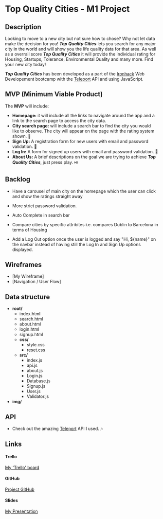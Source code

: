 # Top Quality Cities - M1 Project

## Description

Looking to move to a new city but not sure how to chose? Why not let data make the decision for you! **_Top Quality Cities_** lets you search for any major city in the world and will show you the life quality data for that area. As well as a overrall score **_Top Quality Cities_** it will provide the individual rating for Housing, Startups, Tolerance, Environmental Quality and many more. Find your new city today!

**_Top Quality Cities_** has been developed as a part of the [Ironhack](https://www.ironhack.com/es/desarrollo-web/barcelona?utm_source=google-sea&utm_medium=cpc&utm_campaign=BCN_app_campus_brand_GA_ES&utm_term={keywords}&gclid=Cj0KCQjwo6D4BRDgARIsAA6uN19LKsx0pvTH-iUz-RfrGakzau9RGdhJaixWuX32X92njICzz66RYbAaAncuEALw_wcB) Web Developement bootcamp with the [Teleport](https://developers.teleport.org/api/) API and using JavaScript.
​

## MVP (Minimum Viable Product)

The **MVP** will include:
​

- **Homepage:** it will include all the links to navigate around the app and a link to the search page to access the city data.
- **City search page:** will include a search bar to find the city you would like to observe. The city will appear on the page with the rating system shown. :twisted_rightwards_arrows:
- **Sign Up:** A registration form for new users with email and password validation. :wave:
- **Log In:** A form for signed up users with email and password validation. :key:
- **About Us:** A brief descriptions on the goal we are trying to achieve **_Top Quality Cities_**, just press play. :play_or_pause_button:
  ​

## Backlog

- Have a carousel of main city on the homepage which the user can click and show the ratings straight away

- More strict password validation.

- Auto Complete in search bar

- Compare cities by specific attribites i.e. compares Dublin to Barcelona in terms of Housing

- Add a Log Out option once the user is logged and say "Hi, \${name}" on the navbar instead of having still the Log In and Sign Up options displayed.

## Wireframes

- [My Wireframe]
- [Navigation / User Flow]
  ​

## Data structure

- **root/**
  - index.html
  - search.html
  - about.html
  - login.html
  - signup.html
  - **css/**
    - style.css
    - reset.css
  - **src/**
    - index.js
    - api.js
    - about.js
    - Login.js
    - Database.js
    - Signup.js
    - User.js
    - Validator.js
- **img/**
  ​

## API

- Check out the amazing [Teleport](https://developers.teleport.org/api/) API I used. :notes:
  ​

## Links

#### Trello

[My 'Trello' board](https://trello.com/b/0xQkmBoo/top-quality-cities)
​

#### GitHub

[Project GitHub]()

#### Slides

[My Presentation]()
